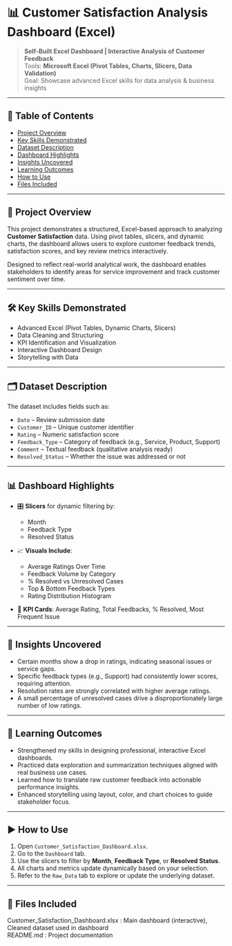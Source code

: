 # 📊 Customer Satisfaction Analysis Dashboard (Excel)

> **Self-Built Excel Dashboard | Interactive Analysis of Customer Feedback**  
> Tools: **Microsoft Excel (Pivot Tables, Charts, Slicers, Data Validation)**  
> Goal: Showcase advanced Excel skills for data analysis & business insights

---

## 📌 Table of Contents
- [Project Overview](#project-overview)
- [Key Skills Demonstrated](#key-skills-demonstrated)
- [Dataset Description](#dataset-description)
- [Dashboard Highlights](#dashboard-highlights)
- [Insights Uncovered](#insights-uncovered)
- [Learning Outcomes](#learning-outcomes)
- [How to Use](#how-to-use)
- [Files Included](#files-included)

---

## 📖 Project Overview

This project demonstrates a structured, Excel-based approach to analyzing **Customer Satisfaction** data. Using pivot tables, slicers, and dynamic charts, the dashboard allows users to explore customer feedback trends, satisfaction scores, and key review metrics interactively.

Designed to reflect real-world analytical work, the dashboard enables stakeholders to identify areas for service improvement and track customer sentiment over time.

---

## 🛠️ Key Skills Demonstrated

- Advanced Excel (Pivot Tables, Dynamic Charts, Slicers)
- Data Cleaning and Structuring
- KPI Identification and Visualization
- Interactive Dashboard Design
- Storytelling with Data

---

## 🗂️ Dataset Description

The dataset includes fields such as:

- `Date` – Review submission date  
- `Customer_ID` – Unique customer identifier  
- `Rating` – Numeric satisfaction score  
- `Feedback_Type` – Category of feedback (e.g., Service, Product, Support)  
- `Comment` – Textual feedback (qualitative analysis ready)  
- `Resolved_Status` – Whether the issue was addressed or not

---

## 📊 Dashboard Highlights

- 🎛️ **Slicers** for dynamic filtering by:
  - Month
  - Feedback Type
  - Resolved Status

- 📈 **Visuals Include**:
  - Average Ratings Over Time
  - Feedback Volume by Category
  - % Resolved vs Unresolved Cases
  - Top & Bottom Feedback Types
  - Rating Distribution Histogram

- 📌 **KPI Cards**: Average Rating, Total Feedbacks, % Resolved, Most Frequent Issue

---

## 📍 Insights Uncovered

- Certain months show a drop in ratings, indicating seasonal issues or service gaps.
- Specific feedback types (e.g., Support) had consistently lower scores, requiring attention.
- Resolution rates are strongly correlated with higher average ratings.
- A small percentage of unresolved cases drive a disproportionately large number of low ratings.

---

## 🚀 Learning Outcomes

- Strengthened my skills in designing professional, interactive Excel dashboards.
- Practiced data exploration and summarization techniques aligned with real business use cases.
- Learned how to translate raw customer feedback into actionable performance insights.
- Enhanced storytelling using layout, color, and chart choices to guide stakeholder focus.

---

## ▶️ How to Use

1. Open `Customer_Satisfaction_Dashboard.xlsx`.
2. Go to the `Dashboard` tab.
3. Use the slicers to filter by **Month**, **Feedback Type**, or **Resolved Status**.
4. All charts and metrics update dynamically based on your selection.
5. Refer to the `Raw_Data` tab to explore or update the underlying dataset.

---

## 📁 Files Included

Customer_Satisfaction_Dashboard.xlsx : Main dashboard (interactive), Cleaned dataset used in dashboard                                                                
README.md : Project documentation
